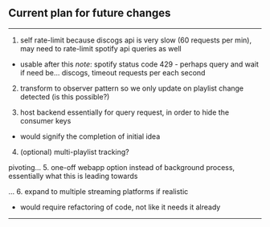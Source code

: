 ## Current plan for future changes
---

1. self rate-limit because discogs api is very slow (60 requests per min), may need to rate-limit spotify api queries as well
 - usable after this
 *note*: spotify status code 429 - perhaps query and wait if need be...  discogs, timeout requests per each second

2. transform to observer pattern so we only update on playlist change detected (is this possible?)

3. host backend essentially for query request, in order to hide the consumer keys
 - would signify the completion of initial idea

4. (optional) multi-playlist tracking?

pivoting...
5. one-off webapp option instead of background process, essentially what this is leading towards

...
6. expand to multiple streaming platforms if realistic
 - would require refactoring of code, not like it needs it already
---
